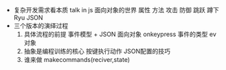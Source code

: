 - 复杂开发需求看本质
    talk in js  面向对象的世界
    属性    方法
    攻击    防御    跳跃    蹲下    Ryu JSON
- 三个版本的演绎过程
    1. 具体流程的前提
        事件模型 + JSON 面向对象
        onkeypress 事件的类型 ev对象
    2. 抽象是编程训练的核心
        按键执行动作 JSON配置的技巧
    3. 谁来做
        makecommands(reciver,state)
